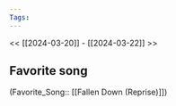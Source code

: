 ```yaml
---
Tags: 
---
```

 << [[2024-03-20]] - [[2024-03-22]] >> 
## Favorite song
(Favorite_Song:: [[Fallen Down (Reprise)]])
